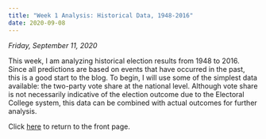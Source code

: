```yaml
---
title: "Week 1 Analysis: Historical Data, 1948-2016"
date: 2020-09-08
---
```

*Friday, September 11, 2020*

This week, I am analyzing historical election results from 1948 to 2016. Since all predictions are based on events that have occurred in the past, this is a good start to the blog. To begin, I will use some of the simplest data available: the two-party vote share at the national level. Although vote share is not necessarily indicative of the election outcome due to the Electoral College system, this data can be combined with actual outcomes for further analysis.


Click [here](https://yanxifang.github.io/Gov-1347/) to return to the front page.
